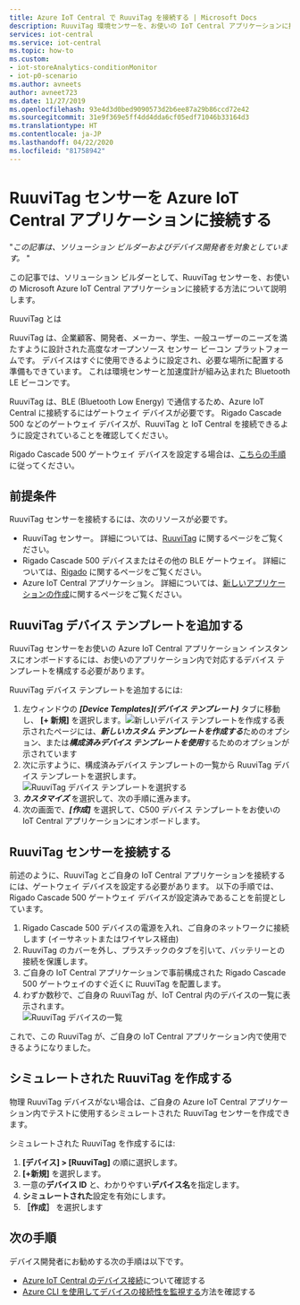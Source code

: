 ```yaml
---
title: Azure IoT Central で RuuviTag を接続する | Microsoft Docs
description: RuuviTag 環境センサーを、お使いの IoT Central アプリケーションに接続する方法について説明します。
services: iot-central
ms.service: iot-central
ms.topic: how-to
ms.custom:
- iot-storeAnalytics-conditionMonitor
- iot-p0-scenario
ms.author: avneets
author: avneet723
ms.date: 11/27/2019
ms.openlocfilehash: 93e4d3d0bed9090573d2b6ee87a29b86ccd72e42
ms.sourcegitcommit: 31e9f369e5ff4dd4dda6cf05edf71046b33164d3
ms.translationtype: HT
ms.contentlocale: ja-JP
ms.lasthandoff: 04/22/2020
ms.locfileid: "81758942"
---
```

# <a name="connect-a-ruuvitag-sensor-to-your-azure-iot-central-application"></a>RuuviTag センサーを Azure IoT Central アプリケーションに接続する

"*この記事は、ソリューション ビルダーおよびデバイス開発者を対象としています。* "

この記事では、ソリューション ビルダーとして、RuuviTag センサーを、お使いの Microsoft Azure IoT Central アプリケーションに接続する方法について説明します。

RuuviTag とは

RuuviTag は、企業顧客、開発者、メーカー、学生、一般ユーザーのニーズを満たすように設計された高度なオープンソース センサー ビーコン プラットフォームです。 デバイスはすぐに使用できるように設定され、必要な場所に配置する準備もできています。 これは環境センサーと加速度計が組み込まれた Bluetooth LE ビーコンです。

RuuviTag は、BLE (Bluetooth Low Energy) で通信するため、Azure IoT Central に接続するにはゲートウェイ デバイスが必要です。 Rigado Cascade 500 などのゲートウェイ デバイスが、RuuviTag と IoT Central を接続できるように設定されていることを確認してください。

Rigado Cascade 500 ゲートウェイ デバイスを設定する場合は、[こちらの手順](./howto-connect-rigado-cascade-500.md)に従ってください。

## <a name="prerequisites"></a>前提条件

RuuviTag センサーを接続するには、次のリソースが必要です。

* RuuviTag センサー。 詳細については、[RuuviTag](https://ruuvi.com/) に関するページをご覧ください。
* Rigado Cascade 500 デバイスまたはその他の BLE ゲートウェイ。 詳細については、[Rigado](https://www.rigado.com/) に関するページをご覧ください。
* Azure IoT Central アプリケーション。 詳細については、[新しいアプリケーションの作成](./quick-deploy-iot-central.md)に関するページをご覧ください。

## <a name="add-a-ruuvitag-device-template"></a>RuuviTag デバイス テンプレートを追加する

RuuviTag センサーをお使いの Azure IoT Central アプリケーション インスタンスにオンボードするには、お使いのアプリケーション内で対応するデバイス テンプレートを構成する必要があります。

RuuviTag デバイス テンプレートを追加するには:

1. 左ウィンドウの ***[Device Templates]\(デバイス テンプレート\)*** タブに移動し、 **[+ 新規]** を選択します。![新しいデバイス テンプレートを作成する](./media/howto-connect-ruuvi/devicetemplate-new.png)表示されたページには、***新しいカスタム テンプレートを作成する***ためのオプション、または***構成済みデバイス テンプレートを使用***するためのオプションが示されています
1. 次に示すように、構成済みデバイス テンプレートの一覧から RuuviTag デバイス テンプレートを選択します。![RuuviTag デバイス テンプレートを選択する](./media/howto-connect-ruuvi/devicetemplate-preconfigured.png)
1. ***カスタマイズ*** を選択して、次の手順に進みます。
1. 次の画面で、***[作成]*** を選択して、C500 デバイス テンプレートをお使いの IoT Central アプリケーションにオンボードします。

## <a name="connect-a-ruuvitag-sensor"></a>RuuviTag センサーを接続する

前述のように、RuuviTag とご自身の IoT Central アプリケーションを接続するには、ゲートウェイ デバイスを設定する必要があります。 以下の手順では、Rigado Cascade 500 ゲートウェイ デバイスが設定済みであることを前提としています。  

1. Rigado Cascade 500 デバイスの電源を入れ、ご自身のネットワークに接続します (イーサネットまたはワイヤレス経由)
1. RuuviTag のカバーを外し、プラスチックのタブを引いて、バッテリーとの接続を保護します。
1. ご自身の IoT Central アプリケーションで事前構成された Rigado Cascade 500 ゲートウェイのすぐ近くに RuuviTag を配置します。
1. わずか数秒で、ご自身の RuuviTag が、IoT Central 内のデバイスの一覧に表示されます。  
    ![RuuviTag デバイスの一覧](./media/howto-connect-ruuvi/ruuvi-devicelist.png)

これで、この RuuviTag が、ご自身の IoT Central アプリケーション内で使用できるようになりました。  

## <a name="create-a-simulated-ruuvitag"></a>シミュレートされた RuuviTag を作成する

物理 RuuviTag デバイスがない場合は、ご自身の Azure IoT Central アプリケーション内でテストに使用するシミュレートされた RuuviTag センサーを作成できます。

シミュレートされた RuuviTag を作成するには:

1. **[デバイス] > [RuuviTag]** の順に選択します。
1. **[+新規]** を選択します。
1. 一意の**デバイス ID** と、わかりやすい**デバイス名**を指定します。  
1. **シミュレートされた**設定を有効にします。
1. **［作成］** を選択します  

## <a name="next-steps"></a>次の手順

デバイス開発者にお勧めする次の手順は以下です。

- [Azure IoT Central のデバイス接続](./concepts-get-connected.md)について確認する
- [Azure CLI を使用してデバイスの接続性を監視する](./howto-monitor-devices-azure-cli.md)方法を確認する
